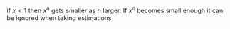 if $x<1$ then $x^n$ gets smaller as $n$ larger. If $x^n$ becomes small enough it can be ignored when taking estimations